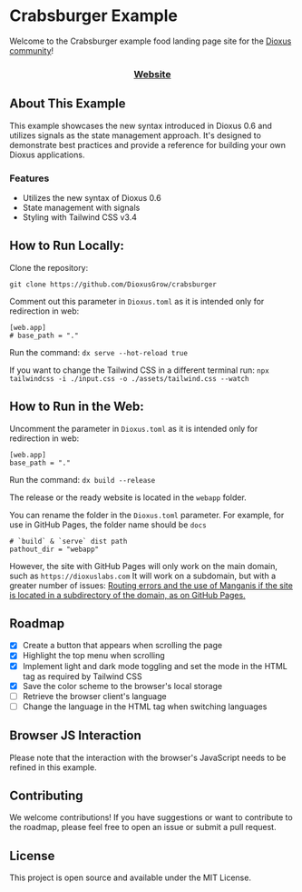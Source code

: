 # Crabsburger Example

Welcome to the Crabsburger example food landing page site for the [Dioxus community](https://dioxuslabs.com/)!

<div align="center">
  <h3>  
    <a href="https://crabsburger.netlify.app/"> Website </a>
  </h3>
</div>

## About This Example

This example showcases the new syntax introduced in Dioxus 0.6 and utilizes signals as the state management approach. It's designed to demonstrate best practices and provide a reference for building your own Dioxus applications.

### Features

- Utilizes the new syntax of Dioxus 0.6
- State management with signals
- Styling with Tailwind CSS v3.4

## **How to Run Locally:**

Clone the repository:

`git clone https://github.com/DioxusGrow/crabsburger`

Comment out this parameter in `Dioxus.toml` as it is intended only for redirection in web:

```
[web.app]
# base_path = "."
```

Run the command:
`dx serve --hot-reload true`

If you want to change the Tailwind CSS in a different terminal run:
`npx tailwindcss -i ./input.css -o ./assets/tailwind.css --watch`

## **How to Run in the Web:**

Uncomment the parameter in `Dioxus.toml` as it is intended only for redirection in web:

```
[web.app]
base_path = "."
```

Run the command:
`dx build --release`

The release or the ready website is located in the `webapp` folder.

You can rename the folder in the `Dioxus.toml` parameter. For example, for use in GitHub Pages, the folder name should be `docs`

```
# `build` & `serve` dist path
pathout_dir = "webapp"
```

However, the site with GitHub Pages will only work on the main domain, such as `https://dioxuslabs.com`
It will work on a subdomain, but with a greater number of issues:
[Routing errors and the use of Manganis if the site is located in a subdirectory of the domain, as on GitHub Pages. ](https://github.com/DioxusLabs/dioxus/issues/2093)


## Roadmap

- [X] Create a button that appears when scrolling the page
- [X] Highlight the top menu when scrolling
- [X] Implement light and dark mode toggling and set the mode in the HTML tag as required by Tailwind CSS
- [X] Save the color scheme to the browser's local storage
- [ ] Retrieve the browser client's language
- [ ] Change the language in the HTML tag when switching languages

## Browser JS Interaction

Please note that the interaction with the browser's JavaScript needs to be refined in this example.

## Contributing

We welcome contributions! If you have suggestions or want to contribute to the roadmap, please feel free to open an issue or submit a pull request.

## License

This project is open source and available under the MIT License.
